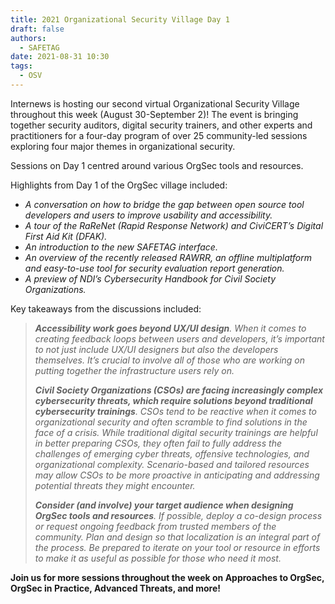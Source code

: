 ```yaml
---
title: 2021 Organizational Security Village Day 1
draft: false
authors:
  - SAFETAG
date: 2021-08-31 10:30
tags:
  - OSV
---
```

Internews is hosting our second virtual Organizational Security Village throughout this week (August 30-September 2)! The event is bringing together security auditors, digital security trainers, and other experts and practitioners for a four-day program of over 25 community-led sessions exploring four major themes in organizational security.

Sessions on Day 1 centred around various OrgSec tools and resources. 

Highlights from Day 1 of the OrgSec village included:

* *A conversation on how to bridge the gap between open source tool developers and users to improve usability and accessibility.* 
* *A tour of the RaReNet (Rapid Response Network) and CiviCERT’s Digital First Aid Kit (DFAK).*
* *An introduction to the new SAFETAG interface.* 
* *An overview of the recently released RAWRR, an offline multiplatform and easy-to-use tool for security evaluation report generation.*
* *A preview of NDI’s Cybersecurity Handbook for Civil Society Organizations.* 

 Key takeaways from the discussions included:

> ***Accessibility work goes beyond UX/UI design**. When it comes to creating feedback loops between users and developers, it’s important to not just include UX/UI designers but also the developers themselves. It’s crucial to involve all of those who are working on putting together the infrastructure users rely on.* 
>
> ***Civil Society Organizations (CSOs) are facing increasingly complex cybersecurity threats, which require solutions beyond traditional cybersecurity trainings**. CSOs tend to be reactive when it comes to organizational security and often scramble to find solutions in the face of a crisis. While traditional digital security trainings are helpful in better preparing CSOs, they often fail to fully address the challenges of emerging cyber threats, offensive technologies, and organizational complexity. Scenario-based and tailored resources may allow CSOs to be more proactive in anticipating and addressing potential threats they might encounter.*
>
> ***Consider (and involve) your target audience when designing OrgSec tools and resources**. If possible, deploy a co-design process or request ongoing feedback from trusted members of the community. Plan and design so that localization is an integral part of the process. Be prepared to iterate on your tool or resource in efforts to make it as useful as possible for those who need it most.* 

**Join us for more sessions throughout the week on Approaches to OrgSec, OrgSec in Practice, Advanced Threats, and more!**
